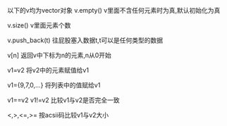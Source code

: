 以下的v均为vector对象
v.empty()
v里面不含任何元素时为真,默认初始化为真

v.size()
v里面元素个数

v.push_back(t)
往屁股塞入数据t,t可以是任何类型的数据

v[n]
返回v中下标为n的元素,n从0开始

v1=v2
将v2中的元素赋值给v1

v1={9,7,0,…}
将列表中的值赋给v1

v1==v2
v1!=v2
比较v1与v2是否完全一致

<,>,<=,>=
按acsii码比较v1与v2大小
